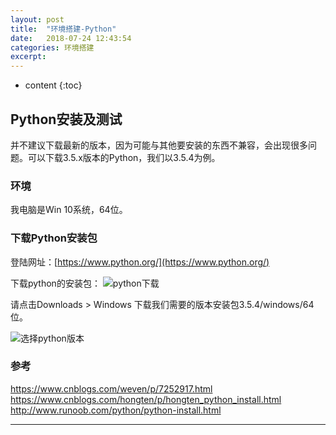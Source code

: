 ```yaml
---
layout: post
title:  "环境搭建-Python"
date:   2018-07-24 12:43:54
categories: 环境搭建
excerpt: 
---
```


* content
{:toc}

## Python安装及测试

并不建议下载最新的版本，因为可能与其他要安装的东西不兼容，会出现很多问题。可以下载3.5.x版本的Python，我们以3.5.4为例。

### 环境

我电脑是Win 10系统，64位。

### 下载Python安装包

登陆网址：[https://www.python.org/](https://www.python.org/)

下载python的安装包：
![python下载](https://raw.githubusercontent.com/renrenyi/renrenyi.github.io/master/css/pics/python-download1.png)

请点击Downloads  > Windows   下载我们需要的版本安装包3.5.4/windows/64位。

![选择python版本](https://raw.githubusercontent.com/renrenyi/renrenyi.github.io/master/css/pics/python-download2.png)


### 参考

https://www.cnblogs.com/weven/p/7252917.html
https://www.cnblogs.com/hongten/p/hongten_python_install.html
http://www.runoob.com/python/python-install.html

---

